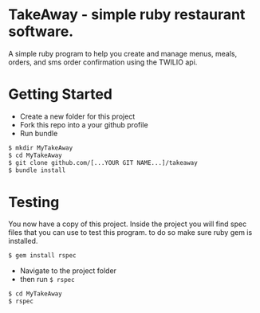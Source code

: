 # TakeAway - simple ruby restaurant software.
 A simple ruby program to help you create and manage menus, meals, orders, and sms order confirmation using the TWILIO api.
# Getting Started
 - Create a new folder for this project
 - Fork this repo into a your github profile
 - Run bundle

 ```sh
$ mkdir MyTakeAway
$ cd MyTakeAway
$ git clone github.com/[...YOUR GIT NAME...]/takeaway
$ bundle install
```
 
# Testing 
You now have a copy of this project. Inside the project you will find spec files that you can use to test this program. to do so make sure ruby gem is installed.
```sh
$ gem install rspec
```
 - Navigate to the project folder
 - then run ```$ rspec ```
 
 ```sh
$ cd MyTakeAway
$ rspec
```
